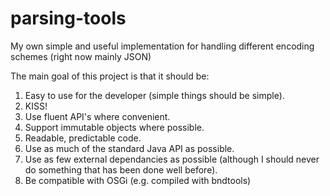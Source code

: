 # parsing-tools
My own simple and useful implementation for handling different encoding schemes (right now mainly JSON)

The main goal of this project is that it should be:
1) Easy to use for the developer (simple things should be simple).
2) KISS!
3) Use fluent API's where convenient.
4) Support immutable objects where possible.
5) Readable, predictable code.
6) Use as much of the standard Java API as possible.
7) Use as few external dependancies as possible (although I should never do something that has been done well before).
8) Be compatible with OSGi (e.g. compiled with bndtools)
